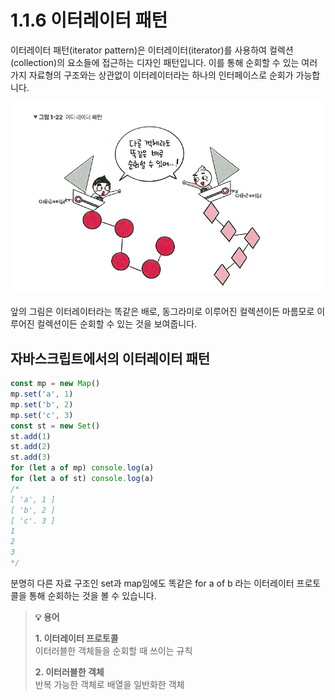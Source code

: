 # 1.1.6 이터레이터 패턴

이터레이터 패턴(iterator pattern)은 이터레이터(iterator)를 사용하여 컬렉션(collection)의 요소들에 접근하는 디자인 패턴입니다. 이를 통해 순회할 수 있는 여러 가지 자료형의 구조와는 상관없이 이터레이터라는 하나의 인터페이스로 순회가 가능합니다. 

![그림1-22](../../images/그림1-22.png)

앞의 그림은 이터레이터라는 똑같은 배로, 동그라미로 이루어진 컬렉션이든 마름모로 이루어진 컬렉션이든 순회할 수 있는 것을 보여줍니다.

## 자바스크립트에서의 이터레이터 패턴

```jsx
const mp = new Map()
mp.set('a', 1)
mp.set('b', 2)
mp.set('c', 3)
const st = new Set()
st.add(1)
st.add(2)
st.add(3)
for (let a of mp) console.log(a)
for (let a of st) console.log(a)
/*
[ 'a', 1 ]
[ 'b', 2 ]
[ 'c'. 3 ]
1
2
3
*/
```

분명히 다른 자료 구조인  set과 map임에도 똑같은 for a of b 라는 이터레이터 프로토콜을 통해 순회하는 것을 볼 수 있습니다.

> **💡 용어**
> 
> **1. 이터레이터 프로토콜**  
이터러블한 객체들을 순회할 때 쓰이는 규칙
> 
> **2. 이터러블한 객체**  
반복 가능한 객체로 배열을 일반화한 객체 
